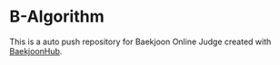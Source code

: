 # B-Algorithm
This is a auto push repository for Baekjoon Online Judge created with [BaekjoonHub](https://github.com/BaekjoonHub/BaekjoonHub).
